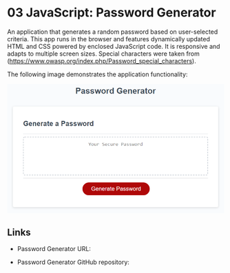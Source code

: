# 03 JavaScript: Password Generator

An application that generates a random password based on user-selected criteria. This app runs in the browser and features dynamically updated HTML and CSS powered by enclosed JavaScript code. It is responsive and adapts to multiple screen sizes.
Special characters were taken from (https://www.owasp.org/index.php/Password_special_characters).

The following image demonstrates the application functionality:

![password generator demo](./Assets/03-javascript-homework-demo.png)

## Links

* Password Generator URL: 

* Password Generator GitHub repository: 